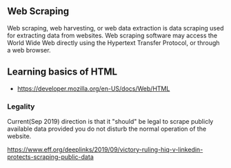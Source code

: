 ## Web Scraping

Web scraping, web harvesting, or web data extraction is data scraping used for extracting data from websites. Web scraping software may access the World Wide Web directly using the Hypertext Transfer Protocol, or through a web browser.

## Learning basics of HTML

* https://developer.mozilla.org/en-US/docs/Web/HTML


### Legality

Current(Sep 2019) direction is that it "should" be legal to scrape publicly available data provided you do not disturb the normal operation of the website.

https://www.eff.org/deeplinks/2019/09/victory-ruling-hiq-v-linkedin-protects-scraping-public-data

